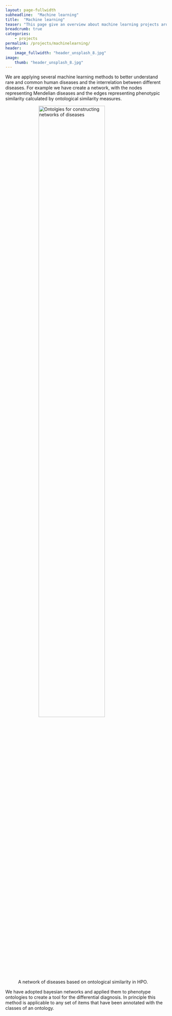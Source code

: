 ```yaml
---
layout: page-fullwidth
subheadline:  "Machine learning"
title:  "Machine learning"
teaser: "This page give an overview about machine learning projects around human disease and phenotypes"
breadcrumb: true
categories:
    - projects
permalink: /projects/machinelearning/
header:
    image_fullwidth: "header_unsplash_8.jpg"
image:
    thumb: "header_unsplash_8.jpg"
---
```



We are applying several machine learning methods to better understand rare and common human diseases and the interrelation between different diseases.
For example we have create a network, with the nodes representing Mendelian diseases and the edges representing phenotypic similarity calculated by ontological similarity measures.


<figure>
	<img src="{{ site.url }}{{ site.baseurl }}/images/disease-net.png" style="display: table-caption; margin: 0 auto;" width="70%" alt="Ontolgies for constructing networks of diseases" itemprop="image">
	<figcaption class="text-right">A network of diseases based on ontological similarity in HPO.</figcaption>
</figure>

We have adopted bayesian networks and applied them to phenotype ontologies to create a tool for the differential diagnosis. In principle this method is 
applicable to any set of items that have been annotated with the classes of an ontology.